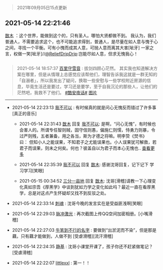 > 2021年09月05日15点更新
<link rel="stylesheet" href="https://cdn.jsdelivr.net/gh/taotie6/sampleJSON@main/css/photo_show.css">


 ## 2021-05-14 22:21:46 

 [㪚木](https://www.coolapk.com/feed/26980531?shareKey=OTkyNTNiMTEwMTUwNjEzMTc3ZjA~) ：这个世界，能做到这个的，只有圣人。哪怕大贤都做不到。
我认为，我们普通人，不需要追求这个，也不可能追求得到，普通人，是尽量在如人意与愧于心之间，寻找一个平衡。可有小愧而成其人意，可抛人意而离其大害[呲牙]
一家之言，权做一笑[呲牙]//<a class="feed-link-uname" href="/u/ReliefDripDrip">@ReliefDripDrip</a>:岂能尽如人意<!--break-->，但求无愧我心！ 

<div class="album">
<img class="img-item" src="" />
</div>

> 2021-05-14 18:57:37 
> [百里守雪音](https://www.coolapk.com/feed/26976248?shareKey=ODFhOGExNDBlMDQ1NjEzMTc3ZjA~) : 拔剑四顾心茫然。 其实我也知道解决方案在哪里，但是从情理上总感觉应该帮他们，理智告诉我这就是一群无知的「自溺者」，所以我发出了疑问，换取一些安慰与一些学校附近房源的信息，毕竟生活还是要过，学习还是要学，至于自我沉沦的那些人，让他们的茫然吧，我救不了他们。 <a class="feed-link-tag" href="/t/酷安夜话?type=0">#酷安夜话#</a> 
[图片](http://image.coolapk.com/feed/2021/0514/18/1080769_0effbaf1_9856_0997@1080x2486.jpeg)

 ------- 

- 2021-05-14 22:23:13 [我不可以](uid=1078113) : 有时候真的就是问心无愧反而错过了许多事[真正的音乐] 

    - 2021-05-14 22:31:43 [㪚木](uid=1081091) 回复 [我不可以](uid=1078113): 是啊，“问心无愧”，有时候也会害人的。所谓专任智则贼，固守信则愚，偏施仁则懦，恃勇力则暴，令过严则残，五者兼备，用之各当，斯为才德之将嘛。明李贽《焚书》曰： 但知小人之能误果，不知君子之尤能误果也。小人误果犹可解救，若君子而误果，则未之何矣。何也？彼盖自以为君子而本心无愧也.. <a href="/feed/replyList?id=204786391">查看更多</a> 

    - 2021-05-14 22:35:39 [我不可以](uid=1078113) 回复 [㪚木](uid=1081091): 感谢沈哥回复，记下记下 学习学习[笑眼] 

    - 2021-05-15 00:34:52 [三分一亩地](uid=1721161) 回复 [㪚木](uid=1081091): 沈哥[滑稽]请教一下心理变化真如宗吾《厚黑学》中谈到犹如力学之变化如此吗？最近一直在看厚黑学，总是对这点产生怀疑却又找不到反驳之处。 

- 2021-05-14 22:33:14 [刺魂](uid=1662383) : 沈哥今晚的发言实在是受益匪浅啊[笑眼] 

- 2021-05-14 22:29:03 [脉冲激光](uid=1825566) : 再次截图上传QQ空间加密相册。[小嘴滑稽] 

- 2021-05-14 22:27:03 [牛笔到不行的名字](uid=2374460) : 要做到“出淤泥而不染”，但是那是藕，只有藕才能做到，人做不到 [受虐滑稽][流汗滑稽] 

- 2021-05-14 22:24:35 [静基](uid=1353091) : 沈哥小课堂开课了，孩子你还不赶紧做笔记？[受虐滑稽] 

- 2021-05-14 22:22:07 [littlexxl](uid=3375580) : 第一！！ 

